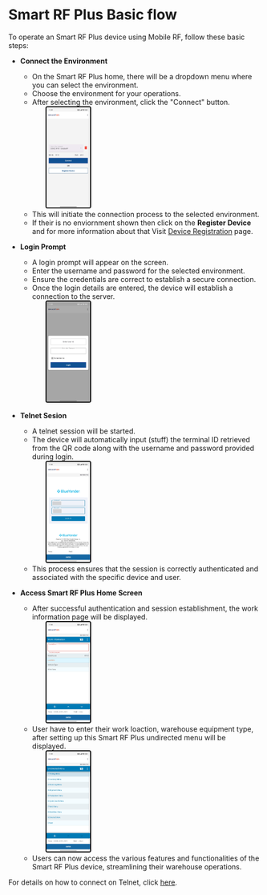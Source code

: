 # Smart RF Plus Basic flow

To operate an Smart RF Plus device using Mobile RF, follow these basic steps:

- **Connect the Environment**
   - On the Smart RF Plus home, there will be a dropdown menu where you can select the environment.
   - Choose the environment for your operations.
   - After selecting the environment, click the "Connect" button.

   <div>
  <img src="./attachments/basicfloW/RFMOBILEENVIONMENT.jpg" 
       alt="undirectedmenu" 
       style="height: 200px; margin-right: 10px; cursor: zoom-in; margin-left: 50px;
              border: 2px solid #000000; border-radius: 4px;" 
       onclick="this.style.height='400px'; this.style.cursor='zoom-out';" 
       ondblclick="this.style.height='200px'; this.style.cursor='zoom-in';">
  
   </div>

   - This will initiate the connection process to the selected environment.
   - If their is no enviornment shown then click on the **Register Device** and for more information about that Visit [Device Registration](device_registration.md) page.


- **Login Prompt**
   - A login prompt will appear on the screen.
   - Enter the username and password for the selected environment.
   - Ensure the credentials are correct to establish a secure connection.
   - Once the login details are entered, the device will establish a connection to the server.

   <div>
  <img src="./attachments/basicflow/NewCredential.jpeg" 
       alt="undirectedmenu" 
       style="height: 200px; margin-right: 10px; cursor: zoom-in; margin-left: 50px;
              border: 2px solid #000000; border-radius: 4px;" 
       onclick="this.style.height='400px'; this.style.cursor='zoom-out';" 
       ondblclick="this.style.height='200px'; this.style.cursor='zoom-in';">
  
   </div>

- **Telnet Sesion**
   - A telnet session will be started.
   - The device will automatically input (stuff) the terminal ID retrieved from the QR code along with the username and password provided during login.
   <div>
  <img src="./attachments/basicflow/NEWRFMOBILELOGIN.jpg" 
       alt="undirectedmenu" 
       style="height: 200px; margin-right: 10px; cursor: zoom-in; margin-left: 50px;
              border: 2px solid #000000; border-radius: 4px;" 
       onclick="this.style.height='400px'; this.style.cursor='zoom-out';" 
       ondblclick="this.style.height='200px'; this.style.cursor='zoom-in';">  
   </div>

   - This process ensures that the session is correctly authenticated and associated with the specific device and user.

- **Access Smart RF Plus Home Screen**
   - After successful authentication and session establishment, the work information page  will be displayed.

   <div>
  <img src="./attachments/basicflow/RFMOBILEWORKINFO.jpg" 
       alt="undirectedmenu" 
       style="height: 200px; margin-right: 10px; cursor: zoom-in; margin-left: 50px;
              border: 2px solid #000000; border-radius: 4px;" 
       onclick="this.style.height='400px'; this.style.cursor='zoom-out';" 
       ondblclick="this.style.height='200px'; this.style.cursor='zoom-in';">
  
   </div>

   - User have to enter their work loaction, warehouse equipment type, after setting up this Smart RF Plus undirected menu will be displayed.

   <div>
  <img src="./attachments/basicflow/RFMOBILEUNDIRECTEDMENU.jpg" 
       alt="undirectedmenu" 
       style="height: 200px; margin-right: 10px; cursor: zoom-in; margin-left: 50px;
              border: 2px solid #000000; border-radius: 4px;" 
       onclick="this.style.height='400px'; this.style.cursor='zoom-out';" 
       ondblclick="this.style.height='200px'; this.style.cursor='zoom-in';">
  
   </div>

   - Users can now access the various features and functionalities of the Smart RF Plus device, streamlining their warehouse operations.

For details on how to connect on Telnet, click [here](quick_start.md#connecting-to-the-environment).